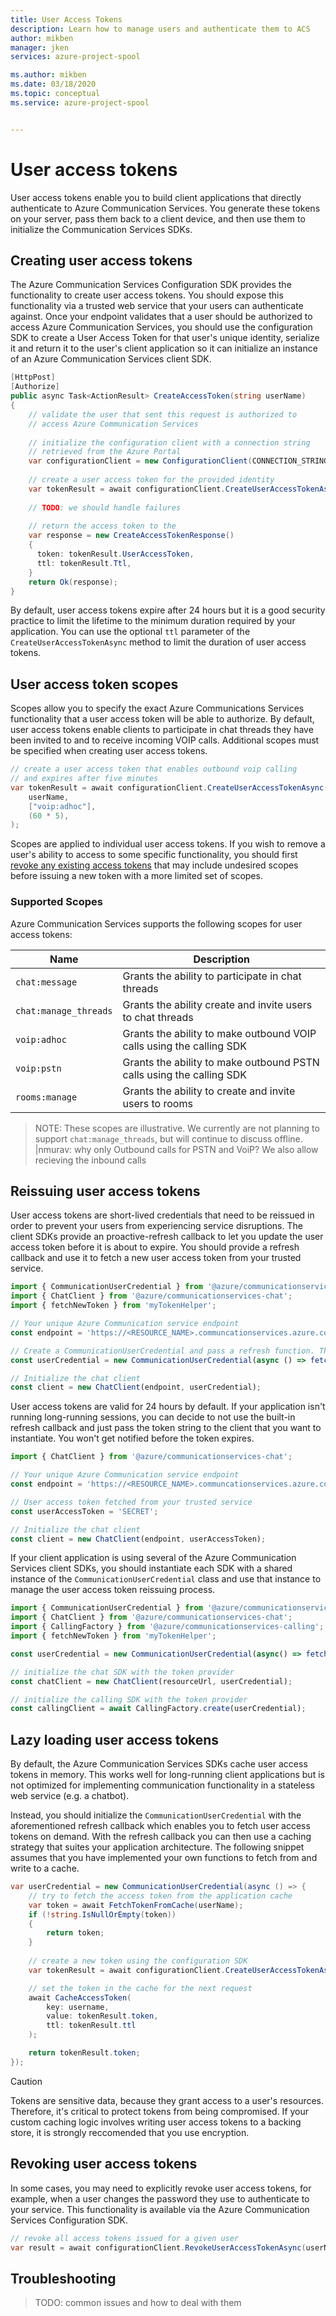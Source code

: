 ```yaml
---
title: User Access Tokens
description: Learn how to manage users and authenticate them to ACS
author: mikben
manager: jken
services: azure-project-spool

ms.author: mikben
ms.date: 03/18/2020
ms.topic: conceptual
ms.service: azure-project-spool


---
```


# User access tokens

User access tokens enable you to build client applications that directly authenticate to Azure Communication Services. You generate these tokens on your server, pass them back to a client device, and then use them to initialize the Communication Services SDKs.

## Creating user access tokens

The Azure Communication Services Configuration SDK provides the functionality to create user access tokens. You should expose this functionality via a trusted web service that your users can authenticate against. Once your endpoint validates that a user should be authorized to access Azure Communication Services, you should use the configuration SDK to create a User Access Token for that user's unique identity, serialize it and return it to the user's client application so it can initialize an instance of an Azure Communication Services client SDK.

```csharp
[HttpPost]
[Authorize]
public async Task<ActionResult> CreateAccessToken(string userName)
{
    // validate the user that sent this request is authorized to
    // access Azure Communication Services
    
    // initialize the configuration client with a connection string
    // retrieved from the Azure Portal
    var configurationClient = new ConfigurationClient(CONNECTION_STRING);
    
    // create a user access token for the provided identity
    var tokenResult = await configurationClient.CreateUserAccessTokenAsync(userName);
    
    // TODO: we should handle failures
    
    // return the access token to the
    var response = new CreateAccessTokenResponse()
    {
      token: tokenResult.UserAccessToken,
      ttl: tokenResult.Ttl,
    }
    return Ok(response);
}
```

By default, user access tokens expire after 24 hours but it is a good security practice to limit the lifetime to the minimum duration required by your application. You can use the optional `ttl` parameter of the `CreateUserAccessTokenAsync` method to limit the duration of user access tokens.

## User access token scopes

Scopes allow you to specify the exact Azure Communications Services functionality that a user access token will be able to authorize. By default, user access tokens enable clients to participate in chat threads they have been invited to and to receive incoming VOIP calls. Additional scopes must be specified when creating user access tokens.

```csharp
// create a user access token that enables outbound voip calling
// and expires after five minutes
var tokenResult = await configurationClient.CreateUserAccessTokenAsync(
    userName,
    ["voip:adhoc"],
    (60 * 5),
);
```

Scopes are applied to individual user access tokens. If you wish to remove a user's ability to access to some specific functionality, you should first [revoke any existing access tokens](#revoking-user-access-tokens) that may include undesired scopes before issuing a new token with a more limited set of scopes.

### Supported Scopes

Azure Communication Services supports the following scopes for user access tokens:

| Name                  | Description                                                  |
| --------------------- | ------------------------------------------------------------ |
| `chat:message`        | Grants the ability to participate in chat threads            |
| `chat:manage_threads` | Grants the ability create and invite users to chat threads   |
| `voip:adhoc`          | Grants the ability to make outbound VOIP calls using the calling SDK |
| `voip:pstn`           | Grants the ability to make outbound PSTN calls using the calling SDK |
| `rooms:manage`        | Grants the ability to create and invite users to rooms       |

> NOTE: These scopes are illustrative. We currently are not planning to support `chat:manage_threads`, but will continue to discuss offline.
> |nmurav: why only Outbound calls for PSTN and VoiP? We also allow recieving the inbound calls



## Reissuing user access tokens

User access tokens are short-lived credentials that need to be reissued in order to prevent your users from experiencing service disruptions. The client SDKs provide an proactive-refresh callback to let you update the user access token before it is about to expire. You should provide a refresh callback and use it to fetch a new user access token from your trusted service.

```javascript
import { CommunicationUserCredential } from '@azure/communicationservices-common';
import { ChatClient } from '@azure/communicationservices-chat';
import { fetchNewToken } from 'myTokenHelper';

// Your unique Azure Communication service endpoint
const endpoint = 'https://<RESOURCE_NAME>.communcationservices.azure.com';

// Create a CommunicationUserCredential and pass a refresh function. The refresh function is called on first usage of the credential and again when the token is about to expire.
const userCredential = new CommunicationUserCredential(async () => fetchNewToken(userName));

// Initialize the chat client
const client = new ChatClient(endpoint, userCredential);
```



User access tokens are valid for 24 hours by default. If your application isn't running long-running sessions, you can decide to not use the built-in refresh callback and just pass the token string to the client that you want to instantiate. You won't get notified before the token expires.


```javascript
import { ChatClient } from '@azure/communicationservices-chat';

// Your unique Azure Communication service endpoint
const endpoint = 'https://<RESOURCE_NAME>.communcationservices.azure.com';

// User access token fetched from your trusted service
const userAccessToken = 'SECRET';

// Initialize the chat client
const client = new ChatClient(endpoint, userAccessToken);
```



If your client application is using several of the Azure Communication Services client SDKs, you should instantiate each SDK with a shared instance of the `CommunicationUserCredential` class and use that instance to manage the user access token reissuing process.

```javascript
import { CommunicationUserCredential } from '@azure/communicationservices-common';
import { ChatClient } from '@azure/communicationservices-chat';
import { CallingFactory } from '@azure/communicationservices-calling';
import { fetchNewToken } from 'myTokenHelper';

const userCredential = new CommunicationUserCredential(async() => fetchNewToken(userName));

// initialize the chat SDK with the token provider
const chatClient = new ChatClient(resourceUrl, userCredential);

// initialize the calling SDK with the token provider
const callingClient = await CallingFactory.create(userCredential);
```

## Lazy loading user access tokens

By default, the Azure Communication Services SDKs cache user access tokens in memory. This works well for long-running client applications but is not optimized for implementing communication functionality in a stateless web service (e.g. a chatbot).

Instead, you should initialize the `CommunicationUserCredential` with the aforementioned refresh callback which enables you to fetch user access tokens on demand. With the refresh callback you can then use a caching strategy that suites your application architecture. The following snippet assumes that you have implemented your own functions to fetch from and write to a cache.

```csharp
var userCredential = new CommunicationUserCredential(async () => {
    // try to fetch the access token from the application cache
    var token = await FetchTokenFromCache(userName);
    if (!string.IsNullOrEmpty(token))
    {
        return token;
    }
    
    // create a new token using the configuration SDK 
    var tokenResult = await configurationClient.CreateUserAccessTokenAsync(userName);

    // set the token in the cache for the next request
    await CacheAccessToken(
        key: username, 
        value: tokenResult.token, 
        ttl: tokenResult.ttl
    );

    return tokenResult.token;
});
```

> [!CAUTION] 
> Tokens are sensitive data, because they grant access to a user's resources. Therefore, it's critical to protect tokens from being compromised. If your custom caching logic involves writing user access tokens to a backing store, it is strongly reccomended that you use encryption.

## Revoking user access tokens

In some cases, you may need to explicitly revoke user access tokens, for example, when a user changes the password they use to authenticate to your service. This functionality is available via the Azure Communication Services Configuration SDK.

```csharp
// revoke all access tokens issued for a given user
var result = await configurationClient.RevokeUserAccessTokenAsync(userName);
```

## Troubleshooting

> TODO: common issues and how to deal with them

